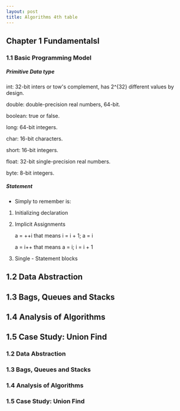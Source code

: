 ```yaml
---
layout: post
title: Algorithms 4th table 
---
```


Chapter 1 Fundamentalsl
----------------------

### 1.1 Basic Programming Model

##### Primitive Data type

int: 32-bit inters or tow's complement, has 2^{32} different values by design. 

double: double-precision real numbers, 64-bit.

boolean: true or false.

long: 64-bit integers.

char: 16-bit characters.

short: 16-bit integers.

float: 32-bit single-precision real numbers.

byte: 8-bit integers.

##### Statement

* Simply to remember is:

1. Initializing declaration

2. Implicit Assignments

    a = ++i that means i = i + 1; a = i

    a = i++ that means a = i; i = i + 1

3. Single - Statement blocks

1.2 Data Abstraction
--------------------




1.3 Bags, Queues and Stacks
---------------------------




1.4 Analysis of Algorithms
--------------------------




1.5 Case Study: Union Find
--------------------------


### 1.2 Data Abstraction

### 1.3 Bags, Queues and Stacks

### 1.4 Analysis of Algorithms

### 1.5 Case Study: Union Find